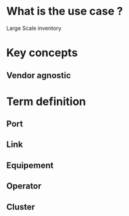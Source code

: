 # What is the use case ?

Large Scale inventory

# Key concepts

## Vendor agnostic


# Term definition

## Port

## Link

## Equipement

## Operator 

## Cluster
